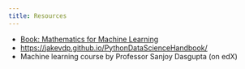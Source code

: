 ```yaml
---
title: Resources
---
```

- [Book: Mathematics for Machine Learning](https://mml-book.github.io)
- <https://jakevdp.github.io/PythonDataScienceHandbook/>
- Machine learning course by Professor Sanjoy Dasgupta (on edX)
